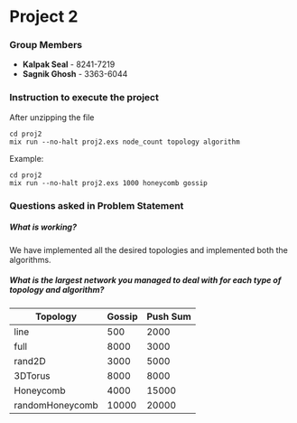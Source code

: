 # Project 2

### Group Members

- **Kalpak Seal** - 8241-7219
- **Sagnik Ghosh** - 3363-6044

### Instruction to execute the project

After unzipping the file

```shell
cd proj2
mix run --no-halt proj2.exs node_count topology algorithm
```

Example:

```shell
cd proj2
mix run --no-halt proj2.exs 1000 honeycomb gossip
```

### Questions asked in Problem Statement

##### What is working?

We have implemented all the desired topologies and implemented both the algorithms.

##### What is the largest network you managed to deal with for each type of topology and algorithm?

| Topology        | Gossip | Push Sum |
| --------------- | ------ | -------- |
| line            | 500    | 2000     |
| full            | 8000   | 3000     |
| rand2D          | 3000   | 5000     |
| 3DTorus         | 8000   | 8000     |
| Honeycomb       | 4000   | 15000    |
| randomHoneycomb | 10000  | 20000    |